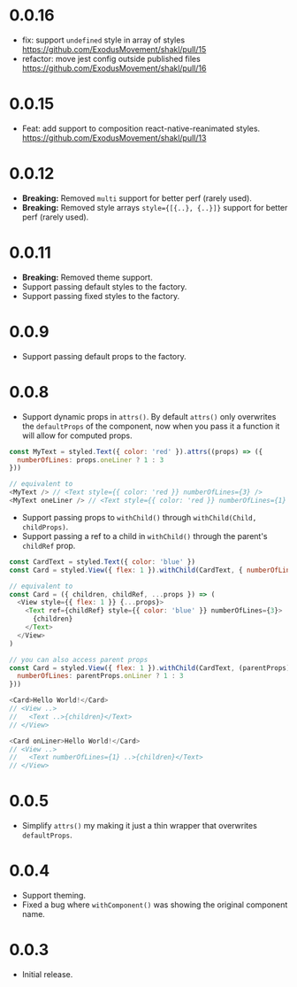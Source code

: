 # 0.0.16

- fix: support `undefined` style in array of styles https://github.com/ExodusMovement/shakl/pull/15
- refactor: move jest config outside published files https://github.com/ExodusMovement/shakl/pull/16

# 0.0.15

- Feat: add support to composition react-native-reanimated styles. https://github.com/ExodusMovement/shakl/pull/13

# 0.0.12

- **Breaking:** Removed `multi` support for better perf (rarely used).
- **Breaking:** Removed style arrays `style={[{..}, {..}]}` support for better perf (rarely used).

# 0.0.11

- **Breaking:** Removed theme support.
- Support passing default styles to the factory.
- Support passing fixed styles to the factory.

# 0.0.9

- Support passing default props to the factory.

# 0.0.8

- Support dynamic props in `attrs()`. By default `attrs()` only overwrites the `defaultProps` of the component, now when you pass it a function it will allow for computed props.

```js
const MyText = styled.Text({ color: 'red' }).attrs((props) => ({
  numberOfLines: props.oneLiner ? 1 : 3
}))

// equivalent to
<MyText /> // <Text style={{ color: 'red }} numberOfLines={3} />
<MyText oneLiner /> // <Text style={{ color: 'red }} numberOfLines={1} />
```

- Support passing props to `withChild()` through `withChild(Child, childProps)`.
- Support passing a ref to a child in `withChild()` through the parent's `childRef` prop.

```js
const CardText = styled.Text({ color: 'blue' })
const Card = styled.View({ flex: 1 }).withChild(CardText, { numberOfLines: 3 })

// equivalent to
const Card = ({ children, childRef, ...props }) => (
  <View style={{ flex: 1 }} {...props}>
    <Text ref={childRef} style={{ color: 'blue' }} numberOfLines={3}>
      {children}
    </Text>
  </View>
)

// you can also access parent props
const Card = styled.View({ flex: 1 }).withChild(CardText, (parentProps) => ({
  numberOfLines: parentProps.onLiner ? 1 : 3
}))

<Card>Hello World!</Card>
// <View ..>
//   <Text ..>{children}</Text>
// </View>

<Card onLiner>Hello World!</Card>
// <View ..>
//   <Text numberOfLines={1} ..>{children}</Text>
// </View>
```

# 0.0.5

- Simplify `attrs()` my making it just a thin wrapper that overwrites `defaultProps`.

# 0.0.4

- Support theming.
- Fixed a bug where `withComponent()` was showing the original component name.

# 0.0.3

- Initial release.
